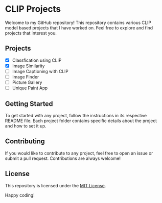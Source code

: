 # CLIP Projects

Welcome to my GitHub repository! This repository contains various CLIP model based projects that I have worked on. Feel free to explore and find projects that interest you.

## Projects

- [x]  Classfication using CLIP
- [x]  Image Similarity
- [ ]  Image Captioning with CLIP   
- [ ]  Image Finder
- [ ]  Picture Gallery
- [ ]  Unique Paint App

## Getting Started

To get started with any project, follow the instructions in its respective README file. Each project folder contains specific details about the project and how to set it up.

## Contributing

If you would like to contribute to any project, feel free to open an issue or submit a pull request. Contributions are always welcome!

## License

This repository is licensed under the [MIT License](LICENSE).

Happy coding!
